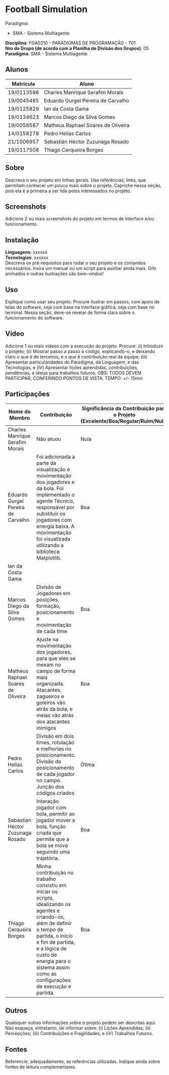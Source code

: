 # Football Simulation

Paradigma:
 - SMA - Sistema Multiagente
   
**Disciplina**: FGA0210 - PARADIGMAS DE PROGRAMAÇÃO - T01 <br>
**Nro do Grupo (de acordo com a Planilha de Divisão dos Grupos)**: 05<br>
**Paradigma**: SMA - Sistema Multiagente<br>

## Alunos
|Matrícula | Aluno |
| -- | -- |
| 19/0113596  |  Charles Manrique Serafim Morais |
| 19/0045485  |  Eduardo Gurgel Pereira de Carvalho |
| 19/0125829  |  Ian da Costa Gama |
| 19/0134623  |  Marcos Diego da Silva Gomes |
| 19/0058587  |  Matheus Raphael Soares de Oliveira |
| 14/0158278  |  Pedro Helias Carlos  |
| 21/1006957  |  Sebastián Héctor Zuzunaga Rosado  |
| 19/0117508  |  Thiago Cerqueira Borges  |

## Sobre 
Descreva o seu projeto em linhas gerais. 
Use referências, links, que permitam conhecer um pouco mais sobre o projeto.
Capriche nessa seção, pois ela é a primeira a ser lida pelos interessados no projeto.

## Screenshots
Adicione 2 ou mais screenshots do projeto em termos de interface e/ou funcionamento.

## Instalação 
**Linguagens**: xxxxxx<br>
**Tecnologias**: xxxxxx<br>
Descreva os pré-requisitos para rodar o seu projeto e os comandos necessários.
Insira um manual ou um script para auxiliar ainda mais.
Gifs animados e outras ilustrações são bem-vindos!

## Uso 
Explique como usar seu projeto.
Procure ilustrar em passos, com apoio de telas do software, seja com base na interface gráfica, seja com base no terminal.
Nessa seção, deve-se revelar de forma clara sobre o funcionamento do software.

## Vídeo
Adicione 1 ou mais vídeos com a execução do projeto.
Procure: 
(i) Introduzir o projeto;
(ii) Mostrar passo a passo o código, explicando-o, e deixando claro o que é de terceiros, e o que é contribuição real da equipe;
(iii) Apresentar particularidades do Paradigma, da Linguagem, e das Tecnologias, e
(iV) Apresentar lições aprendidas, contribuições, pendências, e ideias para trabalhos futuros.
OBS: TODOS DEVEM PARTICIPAR, CONFERINDO PONTOS DE VISTA.
TEMPO: +/- 15min

## Participações
|Nome do Membro | Contribuição | Significância da Contribuição para o Projeto (Excelente/Boa/Regular/Ruim/Nula) |
| -- | -- | -- |
| Charles Manrique Serafim Morais | Não atuou | Nula |
| Eduardo Gurgel Pereira de Carvalho | Foi adicionada a parte da visualização e movimentação dos jogadores e da bola. Foi implementado o agente Técnico, responsável por substituir os jogadores com energia baixa. A movimentação foi visualizada utilizando a biblioteca Matplotlib.  | Boa |
| Ian da Costa Gama | | |
| Marcos Diego da Silva Gomes | Divisão de Jogadores em posições, formação, posicionamento e movimentação de cada time | Boa |
| Matheus Raphael Soares de Oliveira  | Ajuste na movimentação dos jogadores, para que eles se mexam no campo de forma mais organizada. Atacantes, zagueiros e goleiros vão atrás da bola, e meias vão atrás dos atacantes inimigos | Boa |
| Pedro Helias Carlos | Divisão em dois times, rotulação e melhorias no posicionamento. Divisão do posicionamento de cada jogador no campo. Junção dos códigos criados | Ótima  |
| Sebastián Héctor Zuzunaga Rosado | Interação jogador com bola, permitir ao jogador mover a bola, função criada que permite que a bola se mova seguindo uma trajetória. | Boa |
| Thiago Cerqueira Borges | Minha contribuição no trabalho consistiu em iniciar os scripts, idealizando os agentes e criando-os, além de definir o tempo de partida, o início e fim de partida, e a lógica de custo de energia para o sistema assim como as configurações de execução e partida. | Boa |

## Outros 
Quaisquer outras informações sobre o projeto podem ser descritas aqui. Não esqueça, entretanto, de informar sobre:
(i) Lições Aprendidas;
(ii) Percepções;
(iii) Contribuições e Fragilidades, e
(iV) Trabalhos Futuros.

## Fontes
Referencie, adequadamente, as referências utilizadas.
Indique ainda sobre fontes de leitura complementares.
